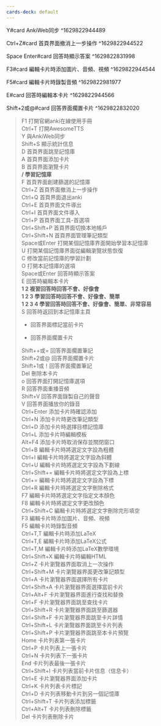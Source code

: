```yaml
---
cards-deck: default
---
```


 

Y#card
AnkiWeb同步 
^1629822944489


Ctrl+Z#card
首頁界面撤消上一步操作
^1629822944522



 Space  Enter#card 
 回答時顯示答案
^1629822831998



F3#card
 編輯卡片時添加圖片、音頻、視頻 
^1629822944544


F5#card
編輯卡片時錄製音頻 
^1629822981977

 E#card
 回答時編輯本卡片
^1629822944566


 Shift+2或@#card
 回答界面擱置卡片 
^1629822832020

> F1 打開官網anki在線使用手冊  
> Ctrl+T 打開AwesomeTTS  
> Y 與AnkiWeb同步  
> Shift+S 顯示統計信息  
> D 首頁界面跳至記憶庫  
> A 首頁界面添加卡片  
> B 首頁界面瀏覽卡片  
> **/ 學習記憶庫**  
> F 首頁界面創建篩選的記憶庫  
> Ctrl+Z 首頁界面撤消上一步操作  
> Ctrl+Q 首頁界面退出anki  
> Ctrl+E 首頁界面文件導出  
> Ctrl+I 首頁界面文件導入  
> Ctrl+P 首頁界面工具-首選項  
> Ctrl+Shift+P 首頁界面切換本地帳戶  
> Ctrl+Shift+N 首頁界面管理筆記類型  
> Space或Enter 打開某個記憶庫界面開始學習本記憶庫  
> U 打開某個記憶庫界面從編輯瀏覽狀態恢復  
> C 修改當前記憶庫的學習計劃  
> O 打開本記憶庫的選項  
> Space或Enter 回答時顯示答案  
> E 回答時編輯本卡片  
> **1 2 複習回答時回答不會、好像會  
> 1 2 3 學習回答時回答不會、好像會、簡單  
> 1 2 3 4 學習回答時回答不會、好像會、簡單、非常容易**  
> S 回答時返回到本記憶庫主頁  
> * 回答界面標記當前卡片
> 
> -   回答界面擱置卡片
> 
> Shift++或= 回答界面擱置筆記  
> Shift+2或@ 回答界面擱置卡片  
> Shift+1或！回答界面擱置筆記  
> Del 刪除本卡片  
> о 回答界面打開記憶庫選項  
> R 回答界面重播音頻  
> Shift+V 回答界面錄製自己的聲音  
> V 回答界面播放你的錄音  
> Ctrl+Enter 添加卡片時確認添加  
> Ctrl+N 添加卡片時更改筆記類型  
> Ctrl+D 添加卡片時選擇目標記憶庫  
> Ctrl+L 添加卡片時編輯模板  
> Alt+F4 添加卡片時取消保存並關閉窗口  
> Ctrl+B 編輯卡片時將選定文字設為粗體  
> Ctrl+I 編輯卡片時將選定文字設為斜體  
> Ctrl+U 編輯卡片時將選定文字設為下劃線  
> Ctrl+Shift+= 編輯卡片時將選定文字設為上標  
> Ctrl+= 編輯卡片時將選定文字設為下標  
> Ctrl+R 編輯卡片時將選定文字刪除格式  
> F7 編輯卡片時將選定文字指定文本顏色  
> F8 編輯卡片時將選定文字更改顏色  
> Ctrl+Shift+C 編輯卡片時將選定文字刪除完形填空  
> F3 編輯卡片時添加圖片、音頻、視頻  
> F5 編輯卡片時錄製音頻  
> Ctrl+T,T 編輯卡片時添加LaTeX  
> Ctrl+T,E 編輯卡片時添加LaTeX公式  
> Ctrl+T,M 編輯卡片時添加LaTeX數學環境  
> Ctrl+Shift+X 編輯卡片時編輯HTML  
> Ctrl+Z 卡片瀏覽器界面取消上一次操作  
> Ctrl+Shift+M 卡片瀏覽器界面更改筆記類型  
> Ctrl+A 卡片瀏覽器界面選擇所有卡片  
> Ctrl+Shift+A 卡片瀏覽器界面選擇當前卡片  
> Ctrl+Alt+F 卡片瀏覽器界面進行查找和替換  
> Ctrl+F 卡片瀏覽器界面跳至查找卡片  
> Ctrl+Shift+R 卡片瀏覽器界面跳至篩選器  
> Ctrl+Shift+F 卡片瀏覽器界面跳至卡片詳情  
> Ctrl+Shift+L 卡片瀏覽器界面跳至卡片列表  
> Ctrl+Shift+P 卡片瀏覽器界面跳至本卡片預覽  
> Home 卡片列表第一張卡片  
> Ctrl+P 卡片列表上一張卡片  
> Ctrl+N 卡片列表下一張卡片  
> End 卡片列表最後一張卡片  
> Ctrl+Shift+I 卡片列表當前卡片信息（信息卡）  
> Ctrl+E 卡片瀏覽器界面添加卡片  
> Ctrl+K 卡片列表卡片標記  
> Ctrl+D 卡片列表移動卡片到另一個記憶庫  
> Ctrl+Shift+T 卡片列表添加標籤  
> Ctrl+Alt+T 卡片列表刪除標籤  
> Del 卡片列表刪除卡片
